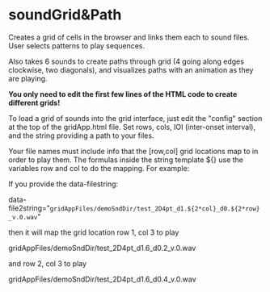 # soundGrid&Path

Creates a grid of cells in the browser and links them each to sound files. User selects patterns to play sequences.

Also takes 6 sounds to create paths through grid (4 going along edges clockwise, two diagonals), and visualizes paths with an animation as they are playing. 



**You only need to edit the first few lines of the HTML code to create different grids!**

To load a grid of sounds into the grid interface, just edit the "config" section at the top of the gridApp.html file. Set rows, cols, IOI (inter-onset interval), and the string providing a path to your files.

Your file names must include info that  the [row,col] grid locations map to in order to play them.  The formulas inside the string template ${} use the variables row and col to do the mapping. For example:

If you provide the data-filestring: 

data-file2string="`gridAppFiles/demoSndDir/test_2D4pt_d1.${2*col}_d0.${2*row}_v.0.wav`"

then it will map the grid location row 1, col 3 to play

gridAppFiles/demoSndDir/test_2D4pt_d1.6_d0.2_v.0.wav

and row 2, col 3 to play

gridAppFiles/demoSndDir/test_2D4pt_d1.6_d0.4_v.0.wav

